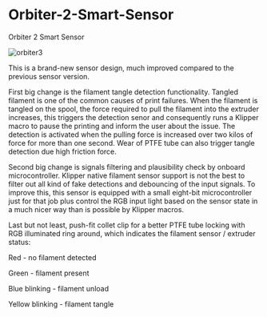 # Orbiter-2-Smart-Sensor
Orbiter 2 Smart Sensor

![orbiter3](https://github.com/RobertLorincz/Orbiter-2-Smart-Sensor/assets/155807093/71ca368d-5e7f-401e-ba3c-1d72bc54aeb9)

 
This is a brand-new sensor design, much improved compared to the previous sensor version.

First big change is the filament tangle detection functionality. Tangled filament is one of the common causes of print failures. When the filament is tangled on the spool, the force required to pull the filament into the extruder increases, this triggers the detection senor and consequently runs a Klipper macro to pause the printing and inform the user about the issue. The detection is activated when the pulling force is increased over two kilos of force for more than one second. Wear of PTFE tube can also trigger tangle detection due high friction force.

Second big change is signals filtering and plausibility check by onboard microcontroller. Klipper native filament sensor support is not the best to filter out all kind of fake detections and debouncing of the input signals. To improve this, this sensor is equipped with a small eight-bit microcontroller just for that job plus control the RGB input light based on the sensor state in a much nicer way than is possible by Klipper macros.

Last but not least, push-fit collet clip for a better PTFE tube locking with RGB illuminated
ring around, which indicates the filament sensor / extruder status:

Red - no filament detected

Green - filament present

Blue blinking - filament unload

Yellow blinking - filament tangle
